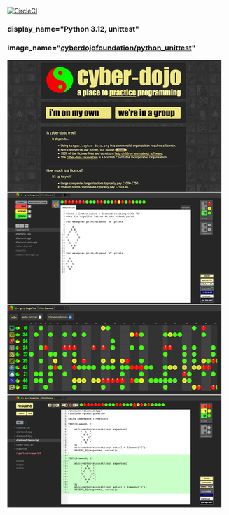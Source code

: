 [![CircleCI](https://circleci.com/gh/cyber-dojo-start-points/python-unittest.svg?style=svg)](https://circleci.com/gh/cyber-dojo-start-points/python-unittest)

### display_name="Python 3.12, unittest"
### image_name="[cyberdojofoundation/python_unittest](https://hub.docker.com/repository/docker/cyberdojofoundation/python_unittest)"

![cyber-dojo.org home page](https://github.com/cyber-dojo/cyber-dojo/blob/master/shared/home_page_snapshot.png)

